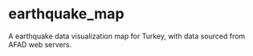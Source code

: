 # earthquake_map
A earthquake data visualization map for Turkey, with data sourced from AFAD web servers.

